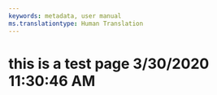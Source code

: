 ```yaml
---
keywords: metadata, user manual
ms.translationtype: Human Translation
---
```

# this is a test page 3/30/2020 11:30:46 AM
